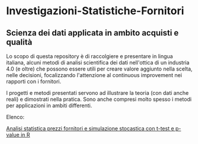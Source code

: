 # Investigazioni-Statistiche-Fornitori
## Scienza dei dati applicata in ambito acquisti e qualità 

Lo scopo di questa repository è di raccolgiere e presentare in lingua italiana, alcuni metodi di analisi scientifica dei dati nell'ottica di un industria 4.0 (e oltre) che possono essere utili per creare valore aggiunto nella scelta, nelle decisioni, focalizzando l'attenzione al continuous improvement nei rapporti con i fornitori.

I progetti e metodi presentati servono ad illustrare la teoria (con dati anche reali) e dimostrati nella pratica. Sono anche compresi molto spesso i metodi per applicazioni in ambiti differenti.

Elenco:

[Analisi statistica prezzi fornitori e simulazione stocastica con t-test e p-value in R](https://github.com/LorenzoNegri/investigazioni-scientifiche-fornitori/tree/master/Analisi%20statistica%20prezzi%20fornitori%20e%20simulazione%20stocastica%20con%20t-test%20e%20p-value%20in%20R)






